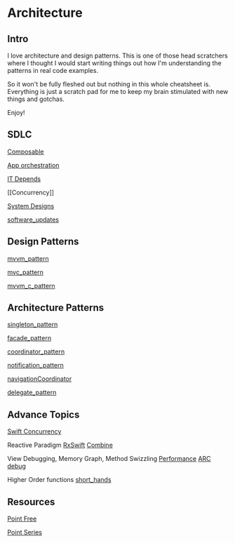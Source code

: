 

# Architecture

## Intro

I love architecture and design patterns.
This is one of those head scratchers where I thought I would start writing things out how I'm understanding the patterns in real code examples.

So it won't be fully fleshed out but nothing in this whole cheatsheet is. Everything is just a scratch pad for me to keep my brain stimulated with new things and gotchas.

Enjoy!

## SDLC

[Composable](composable/ReadMe_composable.md)

[App orchestration](orchestration.md)

[IT Depends](it_Depends.md)

[[Concurrency]]

[System Designs](system_designs.md)

[software_updates](software_updates.md)

## Design Patterns

[mvvm_pattern](mvvm_pattern.md)

[mvc_pattern](mvc_pattern.md)

[mvvm_c_pattern](mvvm_c_pattern.md)

## Architecture Patterns 

[singleton_pattern](singleton_pattern.md)

[facade_pattern](facade_pattern.md)

[coordinator_pattern](coordinator_pattern.md)

[notification_pattern](notification_pattern.md)

[navigationCoordinator](navigationCoordinator.md)

[delegate_pattern](delegate_pattern.md)

## Advance Topics

[Swift Concurrency](ios/concurrency/Readme_concurrency.md)

Reactive Paradigm 
[RxSwift](ios/rxSwift/README_rxSwift.md)
[Combine](ios/combine/ReadMe_combine.md)

View Debugging, Memory Graph, Method Swizzling
[Performance](ios/xcode/performance.md)
[ARC](ios/lifecycle/arc.md)
[debug](ios/xcode/debug.md)

Higher Order functions [short_hands](ios/swift/short_hands.md)

## Resources

[Point Free](https://www.pointfree.co/collections/composable-architecture)

[Point Series](https://www.pointfree.co)
